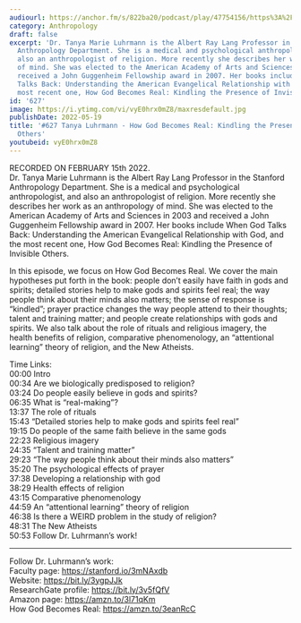 ```yaml
---
audiourl: https://anchor.fm/s/822ba20/podcast/play/47754156/https%3A%2F%2Fd3ctxlq1ktw2nl.cloudfront.net%2Fstaging%2F2022-1-16%2F774ae149-4a91-f9cb-d862-844b590831f6.m4a
category: Anthropology
draft: false
excerpt: 'Dr. Tanya Marie Luhrmann is the Albert Ray Lang Professor in the Stanford
  Anthropology Department. She is a medical and psychological anthropologist, and
  also an anthropologist of religion. More recently she describes her work as an anthropology
  of mind. She was elected to the American Academy of Arts and Sciences in 2003 and
  received a John Guggenheim Fellowship award in 2007. Her books include When God
  Talks Back: Understanding the American Evangelical Relationship with God, and the
  most recent one, How God Becomes Real: Kindling the Presence of Invisible Others.'
id: '627'
image: https://i.ytimg.com/vi/vyE0hrx0mZ8/maxresdefault.jpg
publishDate: 2022-05-19
title: '#627 Tanya Luhrmann - How God Becomes Real: Kindling the Presence of Invisible
  Others'
youtubeid: vyE0hrx0mZ8
---
```

<div class="timelinks">

RECORDED ON FEBRUARY 15th 2022.  
Dr. Tanya Marie Luhrmann is the Albert Ray Lang Professor in the Stanford Anthropology Department. She is a medical and psychological anthropologist, and also an anthropologist of religion. More recently she describes her work as an anthropology of mind. She was elected to the American Academy of Arts and Sciences in 2003 and received a John Guggenheim Fellowship award in 2007. Her books include When God Talks Back: Understanding the American Evangelical Relationship with God, and the most recent one, How God Becomes Real: Kindling the Presence of Invisible Others.

In this episode, we focus on How God Becomes Real. We cover the main hypotheses put forth in the book: people don’t easily have faith in gods and spirits; detailed stories help to make gods and spirits feel real; the way people think about their minds also matters; the sense of response is “kindled”; prayer practice changes the way people attend to their thoughts; talent and training matter; and people create relationships with gods and spirits. We also talk about the role of rituals and religious imagery, the health benefits of religion, comparative phenomenology, an “attentional learning” theory of religion, and the New Atheists.


Time Links:  
<time>00:00</time> Intro  
<time>00:34</time> Are we biologically predisposed to religion?  
<time>03:24</time> Do people easily believe in gods and spirits?  
<time>06:35</time> What is “real-making”?  
<time>13:37</time> The role of rituals  
<time>15:43</time> “Detailed stories help to make gods and spirits feel real”  
<time>19:15</time> Do people of the same faith believe in the same gods  
<time>22:23</time> Religious imagery  
<time>24:35</time> “Talent and training matter”  
<time>29:23</time> “The way people think about their minds also matters”  
<time>35:20</time> The psychological effects of prayer  
<time>37:38</time> Developing a relationship with god  
<time>38:29</time> Health effects of religion  
<time>43:15</time> Comparative phenomenology  
<time>44:59</time> An “attentional learning” theory of religion  
<time>46:38</time> Is there a WEIRD problem in the study of religion?  
<time>48:31</time> The New Atheists  
<time>50:53</time> Follow Dr. Luhrmann’s work!

---

Follow Dr. Luhrmann’s work:  
Faculty page: https://stanford.io/3mNAxdb  
Website: https://bit.ly/3ygpJJk  
ResearchGate profile: https://bit.ly/3v5fQfV  
Amazon page: https://amzn.to/3l71qKm  
How God Becomes Real: https://amzn.to/3eanRcC
</div>

